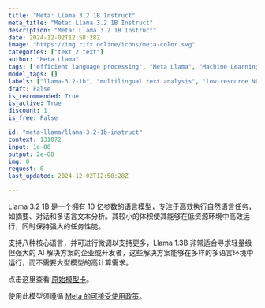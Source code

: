 ```yaml
---
title: "Meta: Llama 3.2 1B Instruct"
meta_title: "Meta: Llama 3.2 1B Instruct"
description: "Meta: Llama 3.2 1B Instruct"
date: 2024-12-02T12:58:28Z
image: "https://img.rifx.online/icons/meta-color.svg"
categories: ["text 2 text"]
author: "Meta Llama"
tags: ["efficient language processing", "Meta Llama", "Machine Learning", "Natural Language Processing", "multilingual text analysis", "dialogue summarization", "Programming", "low-resource NLP", "Data Science", "Technology", "llama-3.2-1b"]
model_tags: []
labels: ["llama-3.2-1b", "multilingual text analysis", "low-resource NLP", "efficient language processing", "dialogue summarization"]
draft: False
is_recommended: True
is_active: True
discount: 1
is_free: False

id: "meta-llama/llama-3.2-1b-instruct"
context: 131072
input: 1e-08
output: 2e-08
img: 0
request: 0
last_updated: 2024-12-02T12:58:28Z

---
```


Llama 3.2 1B 是一个拥有 10 亿参数的语言模型，专注于高效执行自然语言任务，如摘要、对话和多语言文本分析。其较小的体积使其能够在低资源环境中高效运行，同时保持强大的任务性能。

支持八种核心语言，并可进行微调以支持更多，Llama 1.3B 非常适合寻求轻量级但强大的 AI 解决方案的企业或开发者，这些解决方案能够在多样的多语言环境中运行，而不需要大型模型的高计算需求。

点击这里查看 [原始模型卡](https://github.com/meta-llama/llama-models/blob/main/models/llama3_2/MODEL_CARD.md)。

使用此模型须遵循 [Meta 的可接受使用政策](https://www.llama.com/llama3/use-policy/)。

